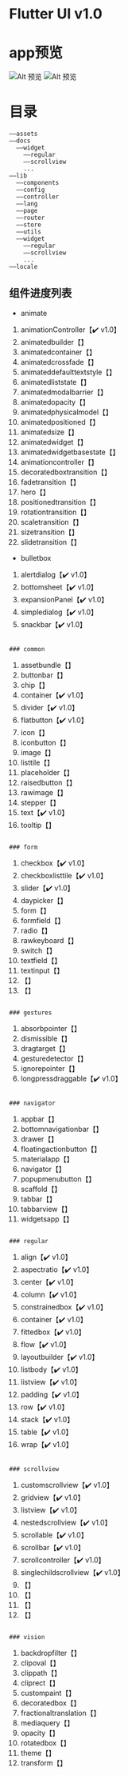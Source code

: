 # Flutter UI v1.0

# app预览

![Alt 预览](readme/flutter_ui2.gif)
![Alt 预览](readme/flutter_ui3.gif)


# 目录
```
——assets
——docs
  ——widget
    ——regular
    ——scrollview
    ...
——lib
  ——components
  ——config
  ——controller
  ——lang
  ——page
  ——router
  ——store
  ——utils
  ——widget
    ——regular
    ——scrollview
    ...
——locale
```

## 组件进度列表
- animate  
1.  animationController【✔️ v1.0】
2.  animatedbuilder【】
3.  animatedcontainer【】
4.  animatedcrossfade【】
5.  animateddefaulttextstyle【】
6.  animatedliststate【】
7.  animatedmodalbarrier【】
8.  animatedopacity【】
9.  animatedphysicalmodel【】
10.  animatedpositioned【】
11. animatedsize【】
12. animatedwidget【】
13. animatedwidgetbasestate【】
14. animationcontroller【】
15. decoratedboxtransition【】
16. fadetransition【】
17. hero【】
18. positionedtransition【】
19. rotationtransition【】
20. scaletransition【】
21. sizetransition【】
22. slidetransition【】


- bulletbox
1.  alertdialog【✔️ v1.0】
2.  bottomsheet【✔️ v1.0】
3.  expansionPanel【✔️ v1.0】
4.  simpledialog【✔️ v1.0】
5.  snackbar【✔️ v1.0】
```

### common
```
1.  assetbundle【】
2.  buttonbar【】
3.  chip【】
4.  container【✔️ v1.0】
5.  divider【✔️ v1.0】
6.  flatbutton【✔️ v1.0】
7.  icon【】
8.  iconbutton【】
9.  image【】
10. listtile【】
11. placeholder【】
12. raisedbutton【】
13. rawimage【】
14. stepper【】
15. text【✔️ v1.0】
16. tooltip【】
```

### form
```
1.  checkbox【✔️ v1.0】
2.  checkboxlisttile【✔️ v1.0】
3.  slider【✔️ v1.0】
3.  daypicker【】
4.  form【】
5.  formfield【】
6.  radio【】
7.  rawkeyboard【】
8.  switch【】
9.  textfield【】
10. textinput【】
11. 【】
12. 【】
```

### gestures
```
1.  absorbpointer【】
2.  dismissible【】
3.  dragtarget【】
4.  gesturedetector【】
5.  ignorepointer【】
6.  longpressdraggable【✔️ v1.0】
```

### navigator
```
1.  appbar【】
2.  bottomnavigationbar【】
3.  drawer【】
4.  floatingactionbutton【】
5.  materialapp【】
6.  navigator【】
7.  popupmenubutton【】
8.  scaffold【】
9.  tabbar【】
10. tabbarview【】
11. widgetsapp【】
```

### regular
```
1.  align【✔️ v1.0】
2.  aspectratio【✔️ v1.0】
3.  center【✔️ v1.0】
4.  column【✔️ v1.0】
5.  constrainedbox【✔️ v1.0】
6.  container【✔️ v1.0】
7.  fittedbox【✔️ v1.0】
8.  flow【✔️ v1.0】
9.  layoutbuilder【✔️ v1.0】
10. listbody【✔️ v1.0】
11. listview【✔️ v1.0】
12. padding【✔️ v1.0】
13. row【✔️ v1.0】
14. stack【✔️ v1.0】
15. table【✔️ v1.0】
16. wrap【✔️ v1.0】
```

### scrollview
```
1.  customscrollview【✔️ v1.0】
2.  gridview【✔️ v1.0】
3.  listview【✔️ v1.0】
4.  nestedscrollview【✔️ v1.0】
5.  scrollable【✔️ v1.0】
6.  scrollbar【✔️ v1.0】
7.  scrollcontroller【✔️ v1.0】
8.  singlechildscrollview【✔️ v1.0】
9.  【】
10. 【】
11. 【】
12. 【】
```

### vision
```
1.  backdropfilter【】
2.  clipoval【】
3.  clippath【】
4.  cliprect【】
5.  custompaint【】
6.  decoratedbox【】
7.  fractionaltranslation【】
8.  mediaquery【】
9.  opacity【】
10. rotatedbox【】
11. theme【】
12. transform【】
```

